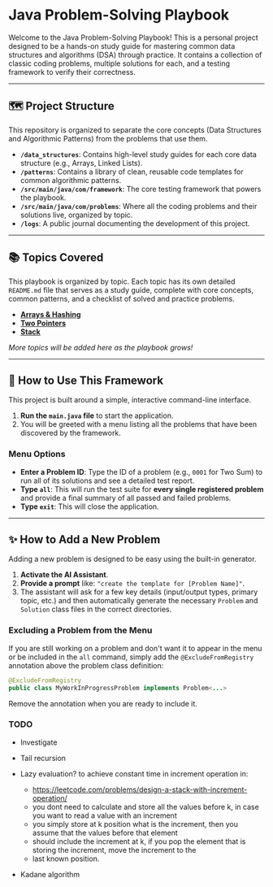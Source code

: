 # Java Problem-Solving Playbook

Welcome to the Java Problem-Solving Playbook! This is a personal project designed to be a hands-on study guide for mastering common data structures and algorithms (DSA) through practice. It contains a collection of classic coding problems, multiple solutions for each, and a testing framework to verify their correctness.

---

## 🗺️ Project Structure

This repository is organized to separate the core concepts (Data Structures and Algorithmic Patterns) from the problems that use them.

*   **`/data_structures`**: Contains high-level study guides for each core data structure (e.g., Arrays, Linked Lists).
*   **`/patterns`**: Contains a library of clean, reusable code templates for common algorithmic patterns.
*   **`/src/main/java/com/framework`**: The core testing framework that powers the playbook.
*   **`/src/main/java/com/problems`**: Where all the coding problems and their solutions live, organized by topic.
*   **`/logs`**: A public journal documenting the development of this project.

---

## 📚 Topics Covered

This playbook is organized by topic. Each topic has its own detailed `README.md` file that serves as a study guide, complete with core concepts, common patterns, and a checklist of solved and practice problems.

*   **[Arrays & Hashing](./src/main/java/com/problems/arrays_hashing/README.md)**
*   **[Two Pointers](./src/main/java/com/problems/two_pointers/README.md)**
*   **[Stack](./src/main/java/com/problems/stack/README.md)**

*More topics will be added here as the playbook grows!* 

---

## 🚀 How to Use This Framework

This project is built around a simple, interactive command-line interface.

1.  **Run the `main.java` file** to start the application.
2.  You will be greeted with a menu listing all the problems that have been discovered by the framework.

### Menu Options

*   **Enter a Problem ID**: Type the ID of a problem (e.g., `0001` for Two Sum) to run all of its solutions and see a detailed test report.
*   **Type `all`**: This will run the test suite for **every single registered problem** and provide a final summary of all passed and failed problems.
*   **Type `exit`**: This will close the application.

---

## ✨ How to Add a New Problem

Adding a new problem is designed to be easy using the built-in generator.

1.  **Activate the AI Assistant**.
2.  **Provide a prompt** like: `"create the template for [Problem Name]"`.
3.  The assistant will ask for a few key details (input/output types, primary topic, etc.) and then automatically generate the necessary `Problem` and `Solution` class files in the correct directories.

### Excluding a Problem from the Menu

If you are still working on a problem and don't want it to appear in the menu or be included in the `all` command, simply add the `@ExcludeFromRegistry` annotation above the problem class definition:

```java
@ExcludeFromRegistry
public class MyWorkInProgressProblem implements Problem<...>
```

Remove the annotation when you are ready to include it.

### TODO
- Investigate
- Tail recursion
- Lazy evaluation? to achieve constant time in increment operation in:
    - https://leetcode.com/problems/design-a-stack-with-increment-operation/
    - you dont need to calculate and store all the values before k, in case you want to read a value with an increment
    - you simply store at k position what is the increment, then you assume that the values before that element
    - should include the increment at k, if you pop the element that is storing the increment, move the increment to the
    - last known position.

- Kadane algorithm
